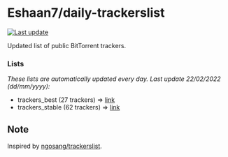 
# Eshaan7/daily-trackerslist 

[![Last update](https://img.shields.io/badge/Last%20update-22/02/2022-blue.svg)](#)

Updated list of public BitTorrent trackers.

### Lists
*These lists are automatically updated every day. Last update 22/02/2022 (_dd/mm/yyyy_):*

* trackers_best (27 trackers) => [link](https://raw.githubusercontent.com/eshaan7/daily-trackerslist/master/trackers_best.txt)
* trackers_stable (62 trackers) => [link](https://raw.githubusercontent.com/eshaan7/daily-trackerslist/master/trackers_stable.txt)

## Note

Inspired by [ngosang/trackerslist](https://github.com/ngosang/trackerslist).
